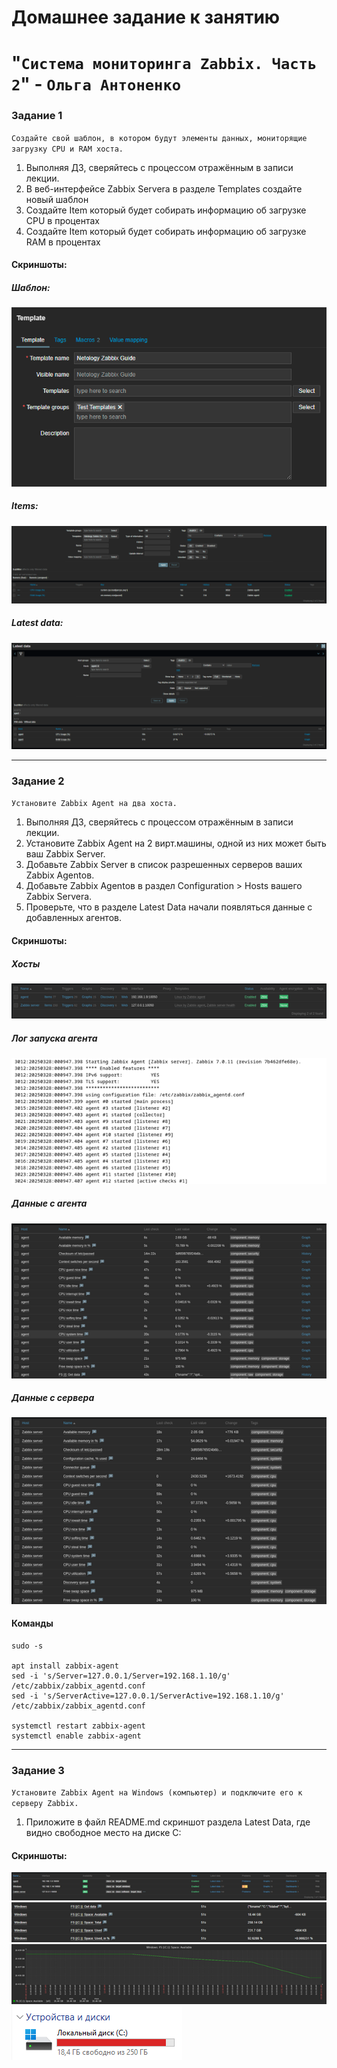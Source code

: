 # Домашнее задание к занятию 
# "`Система мониторинга Zabbix. Часть 2`" - `Ольга Антоненко`

### Задание 1

`Создайте свой шаблон, в котором будут элементы данных, мониторящие загрузку CPU и RAM хоста.`

   1. Выполняя ДЗ, сверяйтесь с процессом отражённым в записи лекции.
   2. В веб-интерфейсе Zabbix Servera в разделе Templates создайте новый шаблон
   3. Создайте Item который будет собирать информацию об загрузке CPU в процентах
   4. Создайте Item который будет собирать информацию об загрузке RAM в процентах

#### Cкриншоты:
##### Шаблон:
![Скриншот-1](https://github.com/Olejka22/sys40-homework/blob/main/img/zbx21-1.png)
##### Items:
![Скриншот-2](https://github.com/Olejka22/sys40-homework/blob/main/img/zbx21-2.png)
##### Latest data:
![Скриншот-3](https://github.com/Olejka22/sys40-homework/blob/main/img/zbx21-3.png)

---

### Задание 2

`Установите Zabbix Agent на два хоста.`

   1. Выполняя ДЗ, сверяйтесь с процессом отражённым в записи лекции.
   2. Установите Zabbix Agent на 2 вирт.машины, одной из них может быть ваш Zabbix Server.
   3. Добавьте Zabbix Server в список разрешенных серверов ваших Zabbix Agentов.
   4. Добавьте Zabbix Agentов в раздел Configuration > Hosts вашего Zabbix Servera.
   5. Проверьте, что в разделе Latest Data начали появляться данные с добавленных агентов.

#### Cкриншоты:
##### Хосты
![Скриншот-1](https://github.com/Olejka22/sys40-homework/blob/main/img/zbx12-1.png)
##### Лог запуска агента
![Скриншот-2](https://github.com/Olejka22/sys40-homework/blob/main/img/zbx12-2.png)
##### Данные с агента
![Скриншот-3](https://github.com/Olejka22/sys40-homework/blob/main/img/zbx12-3.png)
##### Данные с сервера
![Скриншот-4](https://github.com/Olejka22/sys40-homework/blob/main/img/zbx12-4.png)

#### Команды
```
sudo -s

apt install zabbix-agent
sed -i 's/Server=127.0.0.1/Server=192.168.1.10/g' /etc/zabbix/zabbix_agentd.conf
sed -i 's/ServerActive=127.0.0.1/ServerActive=192.168.1.10/g' /etc/zabbix/zabbix_agentd.conf

systemctl restart zabbix-agent
systemctl enable zabbix-agent
```
---

### Задание 3

`Установите Zabbix Agent на Windows (компьютер) и подключите его к серверу Zabbix.`

   1. Приложите в файл README.md скриншот раздела Latest Data, где видно свободное место на диске C:

#### Cкриншоты:
![Скриншот-1](https://github.com/Olejka22/sys40-homework/blob/main/img/zbx13-1.png)<br>
![Скриншот-2](https://github.com/Olejka22/sys40-homework/blob/main/img/zbx13-2.png)<br>
![Скриншот-3](https://github.com/Olejka22/sys40-homework/blob/main/img/zbx13-3.png)<br>
![Скриншот-4](https://github.com/Olejka22/sys40-homework/blob/main/img/zbx13-4.png)
